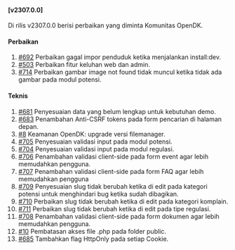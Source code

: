 #### [v2307.0.0]

Di rilis v2307.0.0 berisi perbaikan yang diminta Komunitas OpenDK.

#### Perbaikan

1. [#692](https://github.com/OpenSID/OpenDK/issues/692) Perbaikan gagal impor penduduk ketika menjalankan install:dev.
2. [#503](https://github.com/OpenSID/OpenDK/issues/503) Perbaikan fitur keluhan web dan admin.
3. [#714](https://github.com/OpenSID/OpenDK/issues/714) Perbaikan gambar image not found tidak muncul ketika tidak ada gambar pada modul potensi.

#### Teknis

1. [#681](https://github.com/OpenSID/OpenDK/issues/681) Penyesuaian data yang belum lengkap untuk kebutuhan demo.
2. [#683](https://github.com/OpenSID/OpenDK/issues/683) Penambahan Anti-CSRF tokens pada form pencarian di halaman depan.
3. [#8](https://github.com/OpenSID/wiki-keamanan/issues/8) Keamanan OpenDK: upgrade versi filemanager.
4. [#705](https://github.com/OpenSID/OpenDK/issues/705) Penyesuaian validasi input pada modul potensi.
5. [#704](https://github.com/OpenSID/OpenDK/issues/704) Penyesuaian validasi input pada modul regulasi.
6. [#706](https://github.com/OpenSID/OpenDK/issues/706) Penambahan validasi client-side pada form event agar lebih memudahkan pengguna.
7. [#707](https://github.com/OpenSID/OpenDK/issues/707) Penambahan validasi client-side pada form FAQ agar lebih memudahkan pengguna
8. [#709](https://github.com/OpenSID/OpenDK/issues/709) Penyesuaian slug tidak berubah ketika di edit pada kategori potensi untuk menghindari bug ketika sudah dibagikan.
9. [#710](https://github.com/OpenSID/OpenDK/issues/710) Perbaikan slug tidak berubah ketika di edit pada kategori komplain.
10. [#711](https://github.com/OpenSID/OpenDK/issues/711) Perbaikan slug tidak berubah ketika di edit pada tipe regulasi.
11. [#708](https://github.com/OpenSID/OpenDK/issues/708) Penambahan validasi client-side pada form dokumen agar lebih memudahkan pengguna.
12. [#10](https://github.com/OpenSID/wiki-keamanan/issues/10) Pembatasan akses file .php pada folder public.
13. [#685](https://github.com/OpenSID/OpenDK/issues/685) Tambahkan flag HttpOnly pada setiap Cookie.